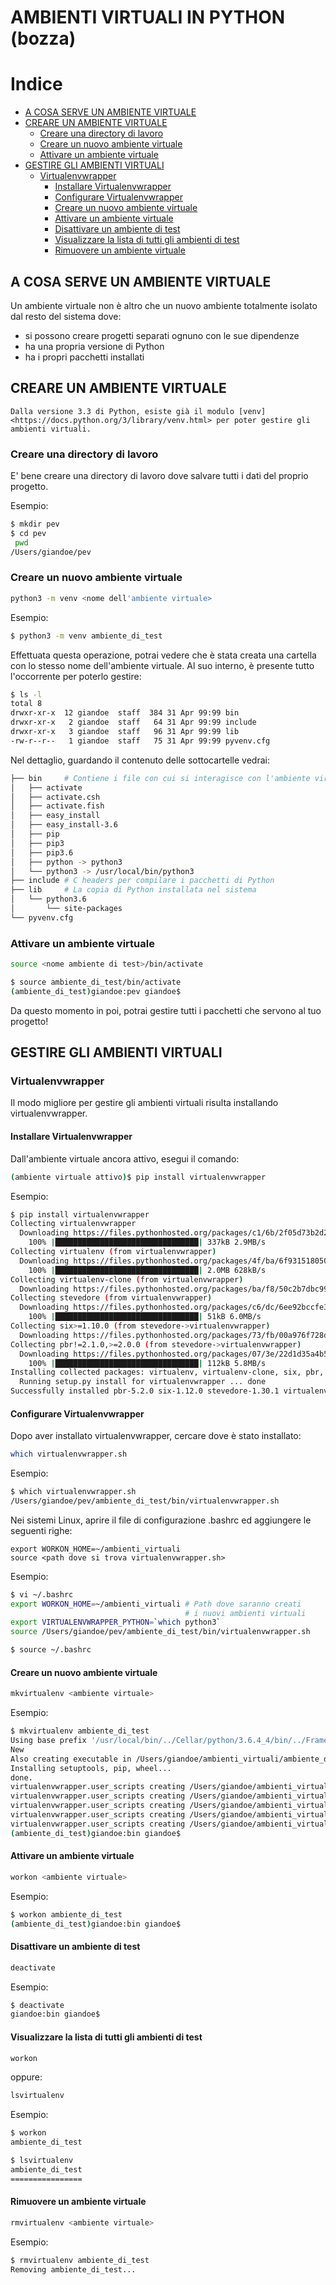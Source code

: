 AMBIENTI VIRTUALI IN PYTHON (bozza)
===

<!-- toc -->
Indice
======

- [A COSA SERVE UN AMBIENTE VIRTUALE](#a-cosa-serve-un-ambiente-virtuale)
- [CREARE UN AMBIENTE VIRTUALE](#creare-un-ambiente-virtuale)
  * [Creare una directory di lavoro](#creare-una-directory-di-lavoro)
  * [Creare un nuovo ambiente virtuale](#creare-un-nuovo-ambiente-virtuale)
  * [Attivare un ambiente virtuale](#attivare-un-ambiente-virtuale)
- [GESTIRE GLI AMBIENTI VIRTUALI](#gestire-gli-ambienti-virtuali)
  * [Virtualenvwrapper](#virtualenvwrapper)
    + [Installare Virtualenvwrapper](#installare-virtualenvwrapper)
    + [Configurare Virtualenvwrapper](#configurare-virtualenvwrapper)
    + [Creare un nuovo ambiente virtuale](#creare-un-nuovo-ambiente-virtuale-1)
    + [Attivare un ambiente virtuale](#attivare-un-ambiente-virtuale-1)
    + [Disattivare un ambiente di test](#disattivare-un-ambiente-di-test)
    + [Visualizzare la lista di tutti gli ambienti di test](#visualizzare-la-lista-di-tutti-gli-ambienti-di-test)
    + [Rimuovere un ambiente virtuale](#rimuovere-un-ambiente-virtuale)
<!-- /toc -->

## A COSA SERVE UN AMBIENTE VIRTUALE

Un ambiente virtuale non è altro che un nuovo ambiente totalmente isolato dal resto del sistema dove:  
- si possono creare progetti separati ognuno con le sue dipendenze
- ha una propria versione di Python
- ha i propri pacchetti installati  


## CREARE UN AMBIENTE VIRTUALE

```
Dalla versione 3.3 di Python, esiste già il modulo [venv]<https://docs.python.org/3/library/venv.html> per poter gestire gli ambienti virtuali.
```

### Creare una directory di lavoro

E' bene creare una directory di lavoro dove salvare tutti i dati del proprio progetto.

Esempio:

```bash
$ mkdir pev
$ cd pev
 pwd
/Users/giandoe/pev
```

### Creare un nuovo ambiente virtuale

```bash
python3 -m venv <nome dell'ambiente virtuale>
```

Esempio:

```bash
$ python3 -m venv ambiente_di_test
```

Effettuata questa operazione, potrai vedere che è stata creata una cartella con lo stesso nome dell'ambiente virtuale.
Al suo interno, è presente tutto l'occorrente per poterlo gestire:

```bash
$ ls -l
total 8
drwxr-xr-x  12 giandoe  staff  384 31 Apr 99:99 bin
drwxr-xr-x   2 giandoe  staff   64 31 Apr 99:99 include
drwxr-xr-x   3 giandoe  staff   96 31 Apr 99:99 lib
-rw-r--r--   1 giandoe  staff   75 31 Apr 99:99 pyvenv.cfg
```

Nel dettaglio, guardando il contenuto delle sottocartelle vedrai:

```bash
├── bin     # Contiene i file con cui si interagisce con l'ambiente virtuale
│   ├── activate
│   ├── activate.csh
│   ├── activate.fish
│   ├── easy_install
│   ├── easy_install-3.6
│   ├── pip
│   ├── pip3
│   ├── pip3.6
│   ├── python -> python3
│   └── python3 -> /usr/local/bin/python3
├── include # C headers per compilare i pacchetti di Python
├── lib     # La copia di Python installata nel sistema
│   └── python3.6
│       └── site-packages
└── pyvenv.cfg
```


### Attivare un ambiente virtuale

```bash
source <nome ambiente di test>/bin/activate
```

```bash
$ source ambiente_di_test/bin/activate
(ambiente_di_test)giandoe:pev giandoe$
```

Da questo momento in poi, potrai gestire tutti i pacchetti che servono al tuo progetto!


## GESTIRE GLI AMBIENTI VIRTUALI

### Virtualenvwrapper

Il modo migliore per gestire gli ambienti virtuali risulta installando virtualenvwrapper.


#### Installare Virtualenvwrapper

Dall'ambiente virtuale ancora attivo, esegui il comando:

```bash
(ambiente virtuale attivo)$ pip install virtualenvwrapper
```

Esempio:

```bash
$ pip install virtualenvwrapper
Collecting virtualenvwrapper
  Downloading https://files.pythonhosted.org/packages/c1/6b/2f05d73b2d2f2410b48b90d3783a0034c26afa534a4a95ad5f1178d61191/virtualenvwrapper-4.8.4.tar.gz (334kB)
    100% |████████████████████████████████| 337kB 2.9MB/s
Collecting virtualenv (from virtualenvwrapper)
  Downloading https://files.pythonhosted.org/packages/4f/ba/6f9315180501d5ac3e707f19fcb1764c26cc6a9a31af05778f7c2383eadb/virtualenv-16.5.0-py2.py3-none-any.whl (2.0MB)
    100% |████████████████████████████████| 2.0MB 628kB/s
Collecting virtualenv-clone (from virtualenvwrapper)
  Downloading https://files.pythonhosted.org/packages/ba/f8/50c2b7dbc99e05fce5e5b9d9a31f37c988c99acd4e8dedd720b7b8d4011d/virtualenv_clone-0.5.3-py2.py3-none-any.whl
Collecting stevedore (from virtualenvwrapper)
  Downloading https://files.pythonhosted.org/packages/c6/dc/6ee92bccfe3c0448786b30b693e6060d62ec8c4a3ec9a287bac1c1a8d8c9/stevedore-1.30.1-py2.py3-none-any.whl (42kB)
    100% |████████████████████████████████| 51kB 6.0MB/s
Collecting six>=1.10.0 (from stevedore->virtualenvwrapper)
  Downloading https://files.pythonhosted.org/packages/73/fb/00a976f728d0d1fecfe898238ce23f502a721c0ac0ecfedb80e0d88c64e9/six-1.12.0-py2.py3-none-any.whl
Collecting pbr!=2.1.0,>=2.0.0 (from stevedore->virtualenvwrapper)
  Downloading https://files.pythonhosted.org/packages/07/3e/22d1d35a4b51706ca3590c54359aeb5fa7ea60df46180143a3ea13d45f29/pbr-5.2.0-py2.py3-none-any.whl (107kB)
    100% |████████████████████████████████| 112kB 5.8MB/s
Installing collected packages: virtualenv, virtualenv-clone, six, pbr, stevedore, virtualenvwrapper
  Running setup.py install for virtualenvwrapper ... done
Successfully installed pbr-5.2.0 six-1.12.0 stevedore-1.30.1 virtualenv-16.5.0 virtualenv-clone-0.5.3 virtualenvwrapper-4.8.4
```


#### Configurare Virtualenvwrapper

Dopo aver installato virtualenvwrapper, cercare dove è stato installato:

```bash
which virtualenvwrapper.sh
```

Esempio:

```bash
$ which virtualenvwrapper.sh
/Users/giandoe/pev/ambiente_di_test/bin/virtualenvwrapper.sh
```

Nei sistemi Linux, aprire il file di configurazione .bashrc ed aggiungere le seguenti righe:

```vi
export WORKON_HOME=~/ambienti_virtuali
source <path dove si trova virtualenvwrapper.sh>
```


Esempio:

```bash
$ vi ~/.bashrc
export WORKON_HOME=~/ambienti_virtuali # Path dove saranno creati 
                                       # i nuovi ambienti virtuali
export VIRTUALENVWRAPPER_PYTHON=`which python3`
source /Users/giandoe/pev/ambiente_di_test/bin/virtualenvwrapper.sh

$ source ~/.bashrc
```


#### Creare un nuovo ambiente virtuale

```bash
mkvirtualenv <ambiente virtuale>
```

Esempio:

```bash
$ mkvirtualenv ambiente_di_test
Using base prefix '/usr/local/bin/../Cellar/python/3.6.4_4/bin/../Frameworks/Python.framework/Versions/3.6'
New
Also creating executable in /Users/giandoe/ambienti_virtuali/ambiente_di_test/bin/python
Installing setuptools, pip, wheel...
done.
virtualenvwrapper.user_scripts creating /Users/giandoe/ambienti_virtuali/ambiente_di_test/bin/predeactivate
virtualenvwrapper.user_scripts creating /Users/giandoe/ambienti_virtuali/ambiente_di_test/bin/postdeactivate
virtualenvwrapper.user_scripts creating /Users/giandoe/ambienti_virtuali/ambiente_di_test/bin/preactivate
virtualenvwrapper.user_scripts creating /Users/giandoe/ambienti_virtuali/ambiente_di_test/bin/postactivate
virtualenvwrapper.user_scripts creating /Users/giandoe/ambienti_virtuali/ambiente_di_test/bin/get_env_details
(ambiente_di_test)giandoe:bin giandoe$
```


#### Attivare un ambiente virtuale

```bash
workon <ambiente virtuale>
```

Esempio:

```bash
$ workon ambiente_di_test
(ambiente_di_test)giandoe:bin giandoe$
```


#### Disattivare un ambiente di test

```bash
deactivate
```

Esempio:

```bash
$ deactivate
giandoe:bin giandoe$
```


#### Visualizzare la lista di tutti gli ambienti di test

```bash
workon
```

oppure:

```bash
lsvirtualenv
```

Esempio:

```bash
$ workon
ambiente_di_test
```

```bash
$ lsvirtualenv
ambiente_di_test
================
```


#### Rimuovere un ambiente virtuale

```bash
rmvirtualenv <ambiente virtuale>
```

Esempio:

```bash
$ rmvirtualenv ambiente_di_test
Removing ambiente_di_test...
```
